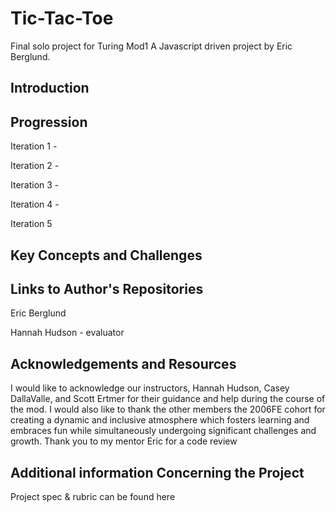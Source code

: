 # Tic-Tac-Toe
Final solo project for Turing Mod1
A Javascript driven project by Eric Berglund.

## Introduction


## Progression

Iteration 1 -


Iteration 2 -




Iteration 3 -




Iteration 4 -



Iteration 5


## Key Concepts and Challenges


## Links to Author's Repositories


Eric Berglund

Hannah Hudson - evaluator

## Acknowledgements and Resources

I would like to acknowledge our instructors, Hannah Hudson, Casey DallaValle, and Scott Ertmer for their guidance and help during the course of the mod. I would also like to thank the other members the 2006FE cohort for creating a dynamic and inclusive atmosphere which fosters learning and embraces fun while simultaneously undergoing significant challenges and growth. Thank you to my mentor Eric for a code review

## Additional information Concerning the Project

Project spec & rubric can be found here

